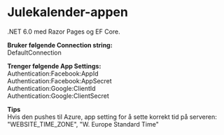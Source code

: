 # Julekalender-appen

.NET 6.0 med Razor Pages og EF Core.

**Bruker følgende Connection string:**<br>
DefaultConnection

**Trenger følgende App Settings:**<br>
Authentication:Facebook:AppId<br>
Authentication:Facebook:AppSecret<br>
Authentication:Google:ClientId<br>
Authentication:Google:ClientSecret

**Tips**<br>
Hvis den pushes til Azure, app setting for å sette korrekt tid på serveren:<br>
"WEBSITE_TIME_ZONE", "W. Europe Standard Time"